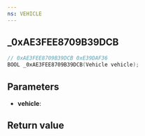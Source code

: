 ```yaml
---
ns: VEHICLE
---
```

## _0xAE3FEE8709B39DCB

```c
// 0xAE3FEE8709B39DCB 0xE39DAF36
BOOL _0xAE3FEE8709B39DCB(Vehicle vehicle);
```


## Parameters
* **vehicle**: 

## Return value
